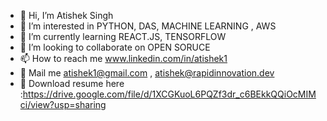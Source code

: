 - 👋 Hi, I’m Atishek Singh
- 👀 I’m interested in PYTHON, DAS, MACHINE LEARNING , AWS
- 🌱 I’m currently learning REACT.JS, TENSORFLOW
- 💞️ I’m looking to collaborate on OPEN SORUCE 
- 📫 How to reach me www.linkedin.com/in/atishek1
- 📧 Mail me atishek1@gmail.com , atishek@rapidinnovation.dev
- :page_facing_up:   Download resume here :https://drive.google.com/file/d/1XCGKuoL6PQZf3dr_c6BEkkQQiOcMIMci/view?usp=sharing

<!---
atisheksingh/atisheksingh is a ✨ special ✨ repository because its `README.md` (this file) appears on your GitHub profile.
You can click the Preview link to take a look at your changes.
--->
